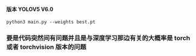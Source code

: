 #### 版本 YOLOV5 V6.0

` python3 main.py --weights best.pt `

### 要是代码突然间有问题并且是与深度学习那边有关的大概率是 torch 或者 torchvision 版本的问题
